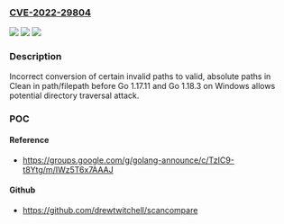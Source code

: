 ### [CVE-2022-29804](https://cve.mitre.org/cgi-bin/cvename.cgi?name=CVE-2022-29804)
![](https://img.shields.io/static/v1?label=Product&message=path%2Ffilepath&color=blue)
![](https://img.shields.io/static/v1?label=Version&message=0%3C%201.17.11%20&color=brighgreen)
![](https://img.shields.io/static/v1?label=Vulnerability&message=CWE-22%3A%20Improper%20Limitation%20of%20a%20Pathname%20to%20a%20Restricted%20Directory%20('Path%20Traversal')&color=brighgreen)

### Description

Incorrect conversion of certain invalid paths to valid, absolute paths in Clean in path/filepath before Go 1.17.11 and Go 1.18.3 on Windows allows potential directory traversal attack.

### POC

#### Reference
- https://groups.google.com/g/golang-announce/c/TzIC9-t8Ytg/m/IWz5T6x7AAAJ

#### Github
- https://github.com/drewtwitchell/scancompare

